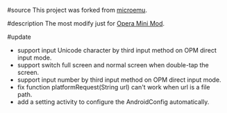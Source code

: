 #source
This project was forked from [microemu](http://code.google.com/p/microemu/). 

#description
The most modify just for [Opera Mini Mod](http://opera-mini.ru/).

#update
* support input Unicode character by third input method on OPM direct input mode.
* support switch full screen and normal screen when double-tap the screen.
* support input number by third input method on OPM direct input mode.
* fix function platformRequest(String url) can't work when url is a file path.
* add a setting activity to configure the AndroidConfig automatically.

